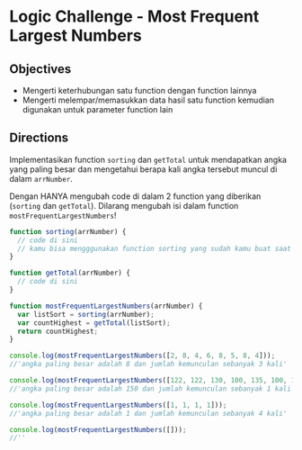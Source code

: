 # Logic Challenge - Most Frequent Largest Numbers

## Objectives
- Mengerti keterhubungan satu function dengan function lainnya
- Mengerti melempar/memasukkan data hasil satu function kemudian digunakan untuk parameter function lain

## Directions

Implementasikan function `sorting` dan `getTotal` untuk mendapatkan angka yang paling besar dan mengetahui berapa kali angka tersebut muncul di dalam `arrNumber`.

Dengan HANYA mengubah code di dalam 2 function yang diberikan (`sorting` dan `getTotal`). Dilarang mengubah isi dalam function `mostFrequentLargestNumbers`!

```JavaScript
function sorting(arrNumber) {
  // code di sini
  // kamu bisa mengggunakan function sorting yang sudah kamu buat saat weekend
}

function getTotal(arrNumber) {
  // code di sini
}

function mostFrequentLargestNumbers(arrNumber) {
  var listSort = sorting(arrNumber);
  var countHighest = getTotal(listSort);
  return countHighest;
}

console.log(mostFrequentLargestNumbers([2, 8, 4, 6, 8, 5, 8, 4]));
//'angka paling besar adalah 8 dan jumlah kemunculan sebanyak 3 kali'

console.log(mostFrequentLargestNumbers([122, 122, 130, 100, 135, 100, 135, 150]));
//'angka paling besar adalah 150 dan jumlah kemunculan sebanyak 1 kali'

console.log(mostFrequentLargestNumbers([1, 1, 1, 1]));
//'angka paling besar adalah 1 dan jumlah kemunculan sebanyak 4 kali'

console.log(mostFrequentLargestNumbers([]));
//''
```
